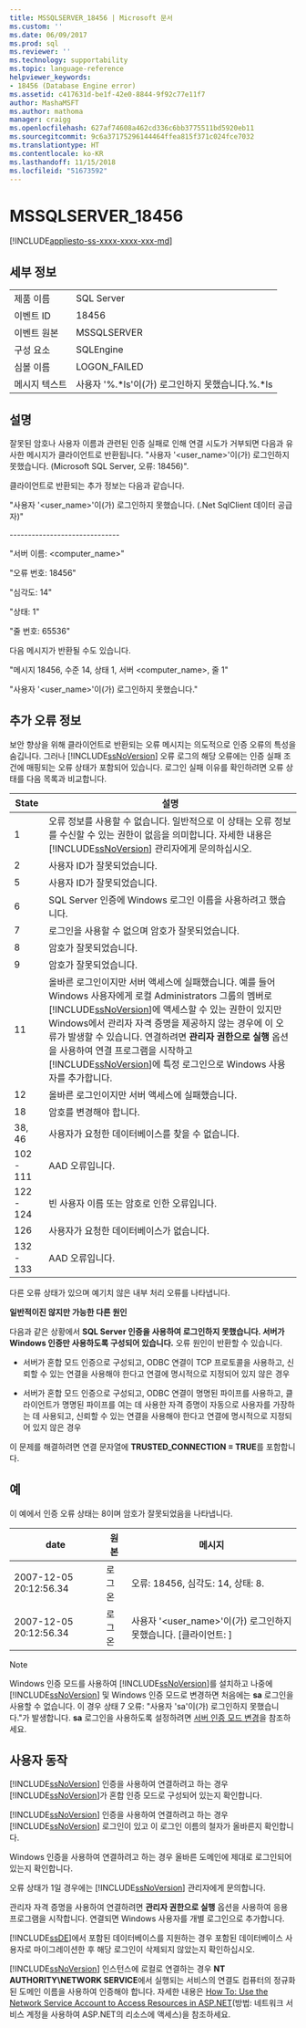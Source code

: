 ```yaml
---
title: MSSQLSERVER_18456 | Microsoft 문서
ms.custom: ''
ms.date: 06/09/2017
ms.prod: sql
ms.reviewer: ''
ms.technology: supportability
ms.topic: language-reference
helpviewer_keywords:
- 18456 (Database Engine error)
ms.assetid: c417631d-be1f-42e0-8844-9f92c77e11f7
author: MashaMSFT
ms.author: mathoma
manager: craigg
ms.openlocfilehash: 627af74608a462cd336c6bb3775511bd5920eb11
ms.sourcegitcommit: 9c6a37175296144464ffea815f371c024fce7032
ms.translationtype: HT
ms.contentlocale: ko-KR
ms.lasthandoff: 11/15/2018
ms.locfileid: "51673592"
---
```

# <a name="mssqlserver18456"></a>MSSQLSERVER_18456
[!INCLUDE[appliesto-ss-xxxx-xxxx-xxx-md](../../includes/appliesto-ss-xxxx-xxxx-xxx-md.md)]
  
## <a name="details"></a>세부 정보  
  
|||  
|-|-|  
|제품 이름|SQL Server|  
|이벤트 ID|18456|  
|이벤트 원본|MSSQLSERVER|  
|구성 요소|SQLEngine|  
|심볼 이름|LOGON_FAILED|  
|메시지 텍스트|사용자 '%.*ls'이(가) 로그인하지 못했습니다.%.\*ls|  
  
## <a name="explanation"></a>설명  
잘못된 암호나 사용자 이름과 관련된 인증 실패로 인해 연결 시도가 거부되면 다음과 유사한 메시지가 클라이언트로 반환됩니다. "사용자 '<user_name>'이(가) 로그인하지 못했습니다. (Microsoft SQL Server, 오류: 18456)".  
  
클라이언트로 반환되는 추가 정보는 다음과 같습니다.  
  
"사용자 '<user_name>'이(가) 로그인하지 못했습니다. (.Net SqlClient 데이터 공급자)"  
  
-----------------------------\-  
  
"서버 이름: <computer_name>"  
  
"오류 번호: 18456"  
  
"심각도: 14"  
  
"상태: 1"  
  
"줄 번호: 65536"  
  
다음 메시지가 반환될 수도 있습니다.  
  
"메시지 18456, 수준 14, 상태 1, 서버 <computer_name>, 줄 1"  
  
"사용자 '<user_name>'이(가) 로그인하지 못했습니다."  
  
## <a name="additional-error-information"></a>추가 오류 정보  
보안 향상을 위해 클라이언트로 반환되는 오류 메시지는 의도적으로 인증 오류의 특성을 숨깁니다. 그러나 [!INCLUDE[ssNoVersion](../../includes/ssnoversion-md.md)] 오류 로그의 해당 오류에는 인증 실패 조건에 매핑되는 오류 상태가 포함되어 있습니다. 로그인 실패 이유를 확인하려면 오류 상태를 다음 목록과 비교합니다.  
  
|State|설명|  
|---------|---------------|  
|1|오류 정보를 사용할 수 없습니다. 일반적으로 이 상태는 오류 정보를 수신할 수 있는 권한이 없음을 의미합니다. 자세한 내용은 [!INCLUDE[ssNoVersion](../../includes/ssnoversion-md.md)] 관리자에게 문의하십시오.|  
|2|사용자 ID가 잘못되었습니다.|  
|5|사용자 ID가 잘못되었습니다.|  
|6|SQL Server 인증에 Windows 로그인 이름을 사용하려고 했습니다.|  
|7|로그인을 사용할 수 없으며 암호가 잘못되었습니다.|  
|8|암호가 잘못되었습니다.|  
|9|암호가 잘못되었습니다.|  
|11|올바른 로그인이지만 서버 액세스에 실패했습니다. 예를 들어 Windows 사용자에게 로컬 Administrators 그룹의 멤버로 [!INCLUDE[ssNoVersion](../../includes/ssnoversion-md.md)]에 액세스할 수 있는 권한이 있지만 Windows에서 관리자 자격 증명을 제공하지 않는 경우에 이 오류가 발생할 수 있습니다. 연결하려면 **관리자 권한으로 실행** 옵션을 사용하여 연결 프로그램을 시작하고 [!INCLUDE[ssNoVersion](../../includes/ssnoversion-md.md)]에 특정 로그인으로 Windows 사용자를 추가합니다.|  
|12|올바른 로그인이지만 서버 액세스에 실패했습니다.|  
|18|암호를 변경해야 합니다.|  
|38, 46|사용자가 요청한 데이터베이스를 찾을 수 없습니다.|
|102 - 111|AAD 오류입니다.|
|122 - 124|빈 사용자 이름 또는 암호로 인한 오류입니다.|
|126|사용자가 요청한 데이터베이스가 없습니다.|
|132 - 133|AAD 오류입니다.|
  
다른 오류 상태가 있으며 예기치 않은 내부 처리 오류를 나타냅니다.  
  
**일반적이진 않지만 가능한 다른 원인**  
  
다음과 같은 상황에서 **SQL Server 인증을 사용하여 로그인하지 못했습니다. 서버가 Windows 인증만 사용하도록 구성되어 있습니다.** 오류 원인이 반환할 수 있습니다.  
  
-   서버가 혼합 모드 인증으로 구성되고, ODBC 연결이 TCP 프로토콜을 사용하고, 신뢰할 수 있는 연결을 사용해야 한다고 연결에 명시적으로 지정되어 있지 않은 경우  
  
-   서버가 혼합 모드 인증으로 구성되고, ODBC 연결이 명명된 파이프를 사용하고, 클라이언트가 명명된 파이프를 여는 데 사용한 자격 증명이 자동으로 사용자를 가장하는 데 사용되고, 신뢰할 수 있는 연결을 사용해야 한다고 연결에 명시적으로 지정되어 있지 않은 경우  
  
이 문제를 해결하려면 연결 문자열에 **TRUSTED_CONNECTION = TRUE**를 포함합니다.  
  
## <a name="examples"></a>예  
이 예에서 인증 오류 상태는 8이며 암호가 잘못되었음을 나타냅니다.  
  
|date|원본|메시지|  
|--------|----------|-----------|  
|2007-12-05 20:12:56.34|로그온|오류: 18456, 심각도: 14, 상태: 8.|  
|2007-12-05 20:12:56.34|로그온|사용자 '<user_name>'이(가) 로그인하지 못했습니다. [클라이언트: <ip address>]|  
  
> [!NOTE]  
> Windows 인증 모드를 사용하여 [!INCLUDE[ssNoVersion](../../includes/ssnoversion-md.md)]를 설치하고 나중에 [!INCLUDE[ssNoVersion](../../includes/ssnoversion-md.md)] 및 Windows 인증 모드로 변경하면 처음에는 **sa** 로그인을 사용할 수 없습니다. 이 경우 상태 7 오류: "사용자 'sa'이(가) 로그인하지 못했습니다."가 발생합니다. **sa** 로그인을 사용하도록 설정하려면 [서버 인증 모드 변경](~/database-engine/configure-windows/change-server-authentication-mode.md)을 참조하세요.  
  
## <a name="user-action"></a>사용자 동작  
[!INCLUDE[ssNoVersion](../../includes/ssnoversion-md.md)] 인증을 사용하여 연결하려고 하는 경우 [!INCLUDE[ssNoVersion](../../includes/ssnoversion-md.md)]가 혼합 인증 모드로 구성되어 있는지 확인합니다.  
  
[!INCLUDE[ssNoVersion](../../includes/ssnoversion-md.md)] 인증을 사용하여 연결하려고 하는 경우 [!INCLUDE[ssNoVersion](../../includes/ssnoversion-md.md)] 로그인이 있고 이 로그인 이름의 철자가 올바른지 확인합니다.  
  
Windows 인증을 사용하여 연결하려고 하는 경우 올바른 도메인에 제대로 로그인되어 있는지 확인합니다.  
  
오류 상태가 1일 경우에는 [!INCLUDE[ssNoVersion](../../includes/ssnoversion-md.md)] 관리자에게 문의합니다.  
  
관리자 자격 증명을 사용하여 연결하려면 **관리자 권한으로 실행** 옵션을 사용하여 응용 프로그램을 시작합니다. 연결되면 Windows 사용자를 개별 로그인으로 추가합니다.  
  
[!INCLUDE[ssDE](../../includes/ssde-md.md)]에서 포함된 데이터베이스를 지원하는 경우 포함된 데이터베이스 사용자로 마이그레이션한 후 해당 로그인이 삭제되지 않았는지 확인하십시오.  
  
[!INCLUDE[ssNoVersion](../../includes/ssnoversion-md.md)] 인스턴스에 로컬로 연결하는 경우 **NT AUTHORITY\NETWORK SERVICE**에서 실행되는 서비스의 연결도 컴퓨터의 정규화된 도메인 이름을 사용하여 인증해야 합니다. 자세한 내용은 [How To: Use the Network Service Account to Access Resources in ASP.NET](https://msdn.microsoft.com/library/ff647402.aspx)(방법: 네트워크 서비스 계정을 사용하여 ASP.NET의 리소스에 액세스)을 참조하세요.  
  
